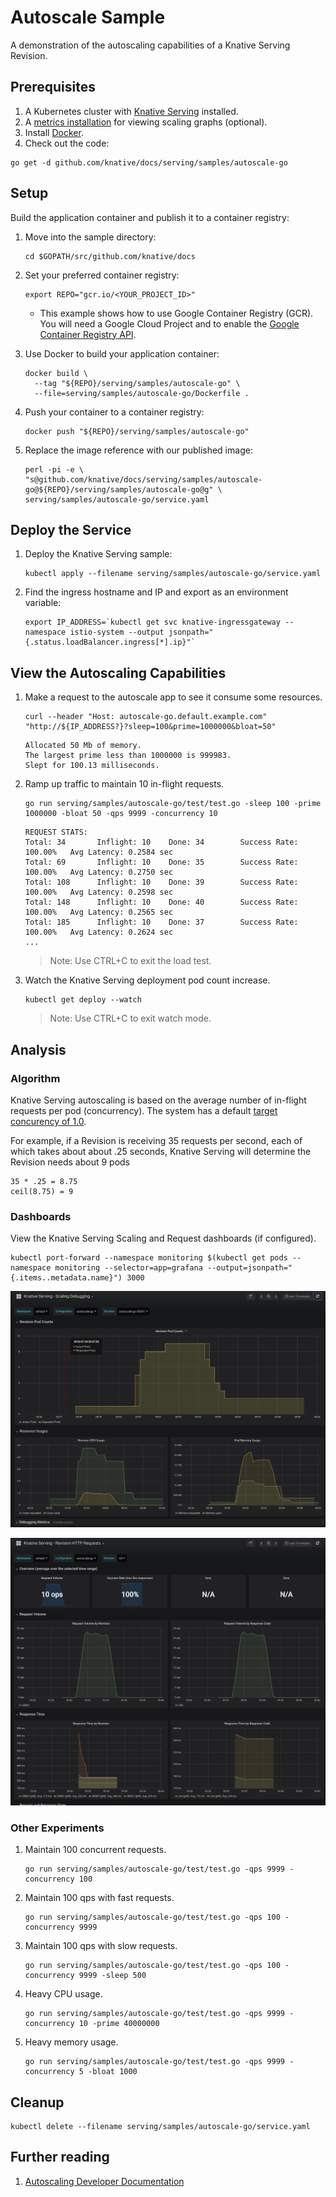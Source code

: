 # Autoscale Sample

A demonstration of the autoscaling capabilities of a Knative Serving Revision.

## Prerequisites

1. A Kubernetes cluster with [Knative Serving](https://github.com/knative/docs/blob/master/install/README.md) installed.
1. A [metrics installation](https://github.com/knative/docs/blob/master/serving/installing-logging-metrics-traces.md) for viewing scaling graphs (optional).
1. Install [Docker](https://docs.docker.com/get-started/#prepare-your-docker-environment).
1. Check out the code:
```
go get -d github.com/knative/docs/serving/samples/autoscale-go
```

## Setup

Build the application container and publish it to a container registry:

1. Move into the sample directory:
   ```
   cd $GOPATH/src/github.com/knative/docs
   ```

1. Set your preferred container registry:
   ```
   export REPO="gcr.io/<YOUR_PROJECT_ID>"
   ```
   * This example shows how to use Google Container Registry (GCR). You will need a
   Google Cloud Project and to enable the
   [Google Container Registry API](https://console.cloud.google.com/apis/library/containerregistry.googleapis.com).  

1. Use Docker to build your application container:
   ```
   docker build \
     --tag "${REPO}/serving/samples/autoscale-go" \
     --file=serving/samples/autoscale-go/Dockerfile .
   ```

1. Push your container to a container registry:
   ```  
   docker push "${REPO}/serving/samples/autoscale-go"
   ```

1. Replace the image reference with our published image:
   ```
   perl -pi -e \
   "s@github.com/knative/docs/serving/samples/autoscale-go@${REPO}/serving/samples/autoscale-go@g" \
   serving/samples/autoscale-go/service.yaml
   ```

## Deploy the Service

1. Deploy the Knative Serving sample:
   ```
   kubectl apply --filename serving/samples/autoscale-go/service.yaml
   ```

1. Find the ingress hostname and IP and export as an environment variable:
   ```
   export IP_ADDRESS=`kubectl get svc knative-ingressgateway --namespace istio-system --output jsonpath="{.status.loadBalancer.ingress[*].ip}"`
   ```

## View the Autoscaling Capabilities

1. Make a request to the autoscale app to see it consume some resources.
   ```
   curl --header "Host: autoscale-go.default.example.com" "http://${IP_ADDRESS?}?sleep=100&prime=1000000&bloat=50"
   ```
   ```
   Allocated 50 Mb of memory.
   The largest prime less than 1000000 is 999983.
   Slept for 100.13 milliseconds.
   ```

1. Ramp up traffic to maintain 10 in-flight requests.

   ```
   go run serving/samples/autoscale-go/test/test.go -sleep 100 -prime 1000000 -bloat 50 -qps 9999 -concurrency 10
   ```
   ```
   REQUEST STATS:
   Total: 34       Inflight: 10    Done: 34        Success Rate: 100.00%   Avg Latency: 0.2584 sec
   Total: 69       Inflight: 10    Done: 35        Success Rate: 100.00%   Avg Latency: 0.2750 sec
   Total: 108      Inflight: 10    Done: 39        Success Rate: 100.00%   Avg Latency: 0.2598 sec
   Total: 148      Inflight: 10    Done: 40        Success Rate: 100.00%   Avg Latency: 0.2565 sec
   Total: 185      Inflight: 10    Done: 37        Success Rate: 100.00%   Avg Latency: 0.2624 sec
   ...
   ```
   > Note: Use CTRL+C to exit the load test.

1. Watch the Knative Serving deployment pod count increase.
   ```
   kubectl get deploy --watch
   ```
   > Note: Use CTRL+C to exit watch mode.

## Analysis

### Algorithm

Knative Serving autoscaling is based on the average number of in-flight requests per pod (concurrency). The system has a default [target concurency of 1.0](https://github.com/knative/serving/blob/5441a18b360805d261528b2ac8ac13124e826946/config/config-autoscaler.yaml#L27).

For example, if a Revision is receiving 35 requests per second, each of which takes about about .25 seconds, Knative Serving will determine the Revision needs about 9 pods

```
35 * .25 = 8.75
ceil(8.75) = 9
```

### Dashboards

View the Knative Serving Scaling and Request dashboards (if configured).

```
kubectl port-forward --namespace monitoring $(kubectl get pods --namespace monitoring --selector=app=grafana --output=jsonpath="{.items..metadata.name}") 3000
```

![scale dashboard](scale-dashboard.png)

![request dashboard](request-dashboard.png)

### Other Experiments

1. Maintain 100 concurrent requests.
   ```
   go run serving/samples/autoscale-go/test/test.go -qps 9999 -concurrency 100
   ```

1. Maintain 100 qps with fast requests.
   ```
   go run serving/samples/autoscale-go/test/test.go -qps 100 -concurrency 9999
   ```

1. Maintain 100 qps with slow requests.
   ```
   go run serving/samples/autoscale-go/test/test.go -qps 100 -concurrency 9999 -sleep 500
   ```

1. Heavy CPU usage.
   ```
   go run serving/samples/autoscale-go/test/test.go -qps 9999 -concurrency 10 -prime 40000000
   ```

1. Heavy memory usage.
   ```
   go run serving/samples/autoscale-go/test/test.go -qps 9999 -concurrency 5 -bloat 1000
   ```

## Cleanup

```
kubectl delete --filename serving/samples/autoscale-go/service.yaml
```

## Further reading

1. [Autoscaling Developer Documentation](https://github.com/knative/serving/blob/master/docs/scaling/DEVELOPMENT.md)
